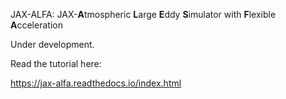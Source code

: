 JAX-ALFA: JAX-**A**tmospheric **L**arge **E**ddy **S**imulator with **F**lexible **A**cceleration

Under development. 

Read the tutorial here:

https://jax-alfa.readthedocs.io/index.html
